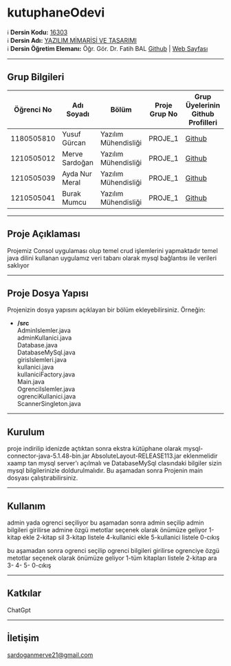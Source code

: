 # kutuphaneOdevi

:information_source: **Dersin Kodu:** [16303](https://ebp.klu.edu.tr/Ders/dersDetay/YAZ16303/716026/tr)  
:information_source: **Dersin Adı:** [YAZILIM MİMARİSİ VE TASARIMI](https://ebp.klu.edu.tr/Ders/dersDetay/YAZ16303/716026/tr)  
:information_source: **Dersin Öğretim Elemanı:** Öğr. Gör. Dr. Fatih BAL  [Github](https://github.com/balfatih)   |    [Web Sayfası](https://balfatih.github.io/)
   
---

## Grup Bilgileri

| Öğrenci No | Adı Soyadı           | Bölüm          		   | Proje Grup No | Grup Üyelerinin Github Profilleri                 |
|------------|----------------------|--------------------------|---------------|---------------------------------------------------|
| 1180505810  | Yusuf Gürcan			| Yazılım Mühendisliği     | PROJE_1       | [Github](https://github.com/Joseph0grcn)     |
| 1210505012  | Merve Sardoğan   | Yazılım Mühendisliği     | PROJE_1       | [Github](https://github.com/mervesardogan)     |
| 1210505039  | Ayda Nur Meral   | Yazılım Mühendisliği     | PROJE_1       | [Github](https://github.com/ayda12345)     |
| 1210505041  | Burak Mumcu   | Yazılım Mühendisliği     | PROJE_1       | [Github](https://github.com/BurakMumcu-js)     |

---

## Proje Açıklaması

Projemiz Consol uygulaması olup temel crud işlemlerini yapmaktadır
temel java dilini kullanan uygulamız
veri tabanı olarak mysql bağlantısı ile verileri saklıyor

---

## Proje Dosya Yapısı

Projenizin dosya yapısını açıklayan bir bölüm ekleyebilirsiniz. Örneğin:
- **/src**                                                        
AdminIslemler.java                                                   
adminKullanici.java                                                  
Database.java                                                        
DatabaseMySql.java                                                   
girisIslemleri.java                                                  
kullanici.java                                                       
kullaniciFactory.java                                                
Main.java                                                            
OgrenciIslemler.java                                                 
ogrenciKullanici.java                                                
ScannerSingleton.java 

---

## Kurulum
proje indirilip idenizde açtıktan sonra 
ekstra kütüphane olarak
mysql-connector-java-5.1.48-bin.jar
AbsoluteLayout-RELEASE113.jar
eklenmelidir
xaamp tan mysql server'ı açılmalı ve
DatabaseMySql clasındaki bilgiler sizin mysql bilgilerinizle doldurulmalıdır.
Bu aşamadan sonra
Projenin main dosyası çalıştırabilirsiniz.

---

## Kullanım

admin yada ogrenci seçiliyor
bu aşamadan sonra admin seçilip admin bilgileri girilirse admine özgü metotlar seçenek olarak önümüze geliyor
1-kitap ekle
2-kitap sil
3-kitap listele
4-kullanici ekle
5-kullanici listele
0-cıkış

bu aşamadan sonra ogrenci seçilip ogrenci bilgileri girilirse ogrenciye özgü metotlar seçenek olarak önümüze geliyor
1-tüm kitapları listele
2-kitap ara 
3-
4-
5-
0-cıkış

---

## Katkılar


ChatGpt

---

## İletişim

sardoganmerve21@gmail.com

